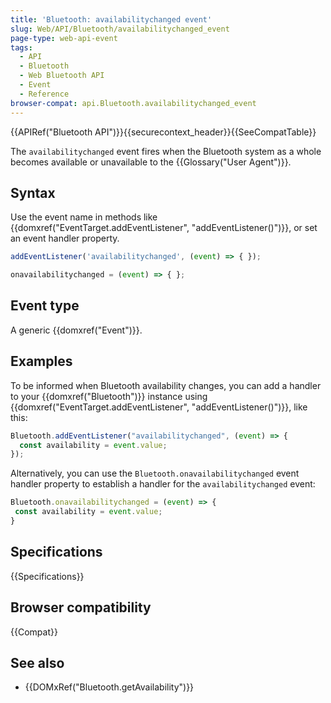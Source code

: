 ```yaml
---
title: 'Bluetooth: availabilitychanged event'
slug: Web/API/Bluetooth/availabilitychanged_event
page-type: web-api-event
tags:
  - API
  - Bluetooth
  - Web Bluetooth API
  - Event
  - Reference
browser-compat: api.Bluetooth.availabilitychanged_event
---
```

{{APIRef("Bluetooth API")}}{{securecontext_header}}{{SeeCompatTable}}

The `availabilitychanged` event fires when the Bluetooth system as a whole becomes available or unavailable to the {{Glossary("User Agent")}}.

## Syntax

Use the event name in methods like {{domxref("EventTarget.addEventListener", "addEventListener()")}}, or set an event handler property.

```js
addEventListener('availabilitychanged', (event) => { });

onavailabilitychanged = (event) => { };
```

## Event type

A generic {{domxref("Event")}}.

## Examples

To be informed when Bluetooth availability changes, you can add a handler to your {{domxref("Bluetooth")}} instance using {{domxref("EventTarget.addEventListener", "addEventListener()")}}, like this:

```js
Bluetooth.addEventListener("availabilitychanged", (event) => {
  const availability = event.value;
});
```

Alternatively, you can use the `Bluetooth.onavailabilitychanged` event handler property to establish a handler for the `availabilitychanged` event:

```js
Bluetooth.onavailabilitychanged = (event) => {
 const availability = event.value;
}
```

## Specifications

{{Specifications}}

## Browser compatibility

{{Compat}}

## See also

- {{DOMxRef("Bluetooth.getAvailability")}}
